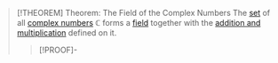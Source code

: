 >[!THEOREM] Theorem: The Field of the Complex Numbers
>The [set](../../../Set%20Theory/Set.md) of all [complex numbers](Complex%20Number.md) $\mathbb{C}$ forms a [field](../Field.md) together with the [addition and multiplication](Arithmetic%20with%20Complex%20Numbers.md) defined on it.
>
>>[!PROOF]-